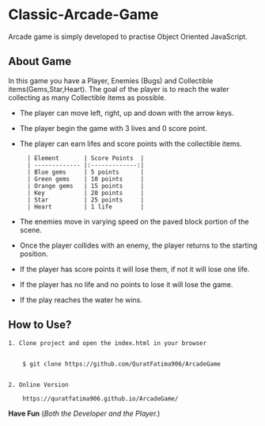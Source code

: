 Classic-Arcade-Game
===============================

Arcade game is simply developed to practise Object Oriented JavaScript. 

## About Game
In this game you have a Player, Enemies (Bugs) and Collectible items(Gems,Star,Heart). The goal of the player is to reach the water collecting as many Collectible items as possible. 

* The player can move left, right, up and down with the arrow keys. 
* The player begin the game with 3 lives and 0 score point. 
* The player can earn lifes and score points with the collectible items. 

		| Element       | Score Points  |
		| ------------- |:-------------:|
		| Blue gems     | 5 points      |
		| Green gems    | 10 points     |
		| Orange gems   | 15 points     |
		| Key           | 20 points     |
		| Star          | 25 points     |
		| Heart         | 1 life        |

* The enemies move in varying speed on the paved block portion of the scene. 
* Once the player collides with an enemy, the player returns to the starting position.
* If the player has score points it will lose them, if not it will lose one life. 
* If the player has no life and no points to lose it will lose the game. 
* If the play reaches the water he wins. 

## How to Use?

	1. Clone project and open the index.html in your browser

	
		$ git clone https://github.com/QuratFatima906/ArcadeGame
    

	2. Online Version

		https://quratfatima906.github.io/ArcadeGame/
    

**Have Fun** (_Both the Developer and the Player._)


